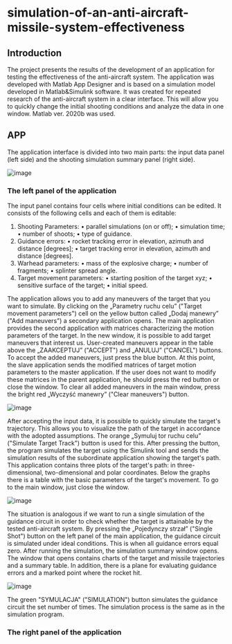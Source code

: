 # simulation-of-an-anti-aircraft-missile-system-effectiveness

## Introduction 
The project presents the results of the development of an application for testing the effectiveness of the anti-aircraft system. The application was developed with Matlab App Designer and is based on a simulation model developed in Matlab&Simulink software. It was created for repeated research of the anti-aircraft system in a clear interface. This will allow you to quickly change the initial shooting conditions and analyze the data in one window. Matlab ver. 2020b was used.

## APP
The application interface is divided into two main parts: the input data panel (left side) and the shooting simulation summary panel (right side).

![image](https://user-images.githubusercontent.com/118617819/211039679-f7e7d5a2-b485-488e-81d7-562e9830672f.png)

### The left panel of the application
The input panel contains four cells where initial conditions can be edited. It consists of the following cells and each of them is editable:
1) Shooting Parameters:
• parallel simulations (on or off);
• simulation time;
• number of shoots;
• type of guidance.
2) Guidance errors:
• rocket tracking error in elevation, azimuth and distance [degrees];
• target tracking error in elevation, azimuth and distance [degrees].
3) Warhead parameters:
• mass of the explosive charge;
• number of fragments;
• splinter spread angle.
4) Target movement parameters:
• starting position of the target xyz;
• sensitive surface of the target;
• initial speed.

The application allows you to add any maneuvers of the target that you want to simulate. By clicking on the „Parametry ruchu celu” ("Target movement parameters") cell on the yellow button called „Dodaj manewry” ("Add maneuvers") a secondary application opens. The main application provides the second application with matrices characterizing the motion parameters of the target. In the new window, it is possible to add target maneuvers that interest us. User-created maneuvers appear in the table above the „ZAAKCEPTUJ” ("ACCEPT") and „ANULUJ” ("CANCEL") buttons. To accept the added maneuvers, just press the blue button. At this point, the slave application sends the modified matrices of target motion parameters to the master application. If the user does not want to modify these matrices in the parent application, he should press the red button or close the window. To clear all added maneuvers in the main window, press the bright red „Wyczyść manewry” ("Clear maneuvers") button.

![image](https://user-images.githubusercontent.com/118617819/211040965-44513099-4c73-4bbe-9bf8-aef086649a85.png)

After accepting the input data, it is possible to quickly simulate the target's trajectory. This allows you to visualize the path of the target in accordance with the adopted assumptions. The orange „Symuluj tor ruchu celu” ("Simulate Target Track") button is used for this. After pressing the button, the program simulates the target using the Simulink tool and sends the simulation results of the subordinate application showing the target's path. This application contains three plots of the target's path: in three-dimensional, two-dimensional and polar coordinates. Below the graphs there is a table with the basic parameters of the target's movement. To go to the main window, just close the window.

![image](https://user-images.githubusercontent.com/118617819/211041616-1ffacce2-76c8-4efb-9478-d2382cb1c78f.png)

The situation is analogous if we want to run a single simulation of the guidance circuit in order to check whether the target is attainable by the tested anti-aircraft system. By pressing the „Pojedynczy strzał” ("Single Shot") button on the left panel of the main application, the guidance circuit is simulated under ideal conditions. This is when all guidance errors equal zero. After running the simulation, the simulation summary window opens. The window that opens contains charts of the target and missile trajectories and a summary table. In addition, there is a plane for evaluating guidance errors and a marked point where the rocket hit.

![image](https://user-images.githubusercontent.com/118617819/211041646-f11279a0-229a-4ac7-af41-2355c9d1ab73.png)

The green "SYMULACJA" ("SIMULATION") button simulates the guidance circuit the set number of times. The simulation process is the same as in the simulation program.
### The right panel of the application
